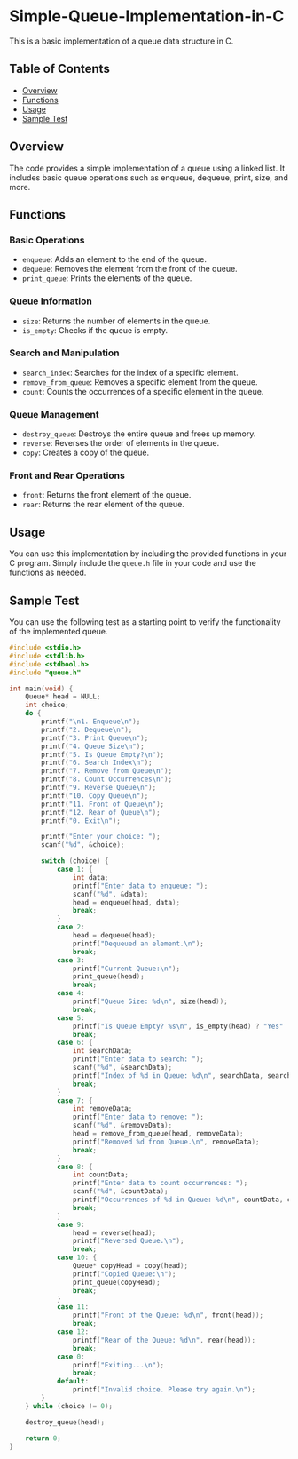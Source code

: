 # Simple-Queue-Implementation-in-C
This is a basic implementation of a queue data structure in C.

## Table of Contents

- [Overview](#overview)
- [Functions](#functions)
- [Usage](#usage)
- [Sample Test](#sample-test)

## Overview

The code provides a simple implementation of a queue using a linked list. It includes basic queue operations such as enqueue, dequeue, print, size, and more.

## Functions

### Basic Operations

- `enqueue`: Adds an element to the end of the queue.
- `dequeue`: Removes the element from the front of the queue.
- `print_queue`: Prints the elements of the queue.

### Queue Information

- `size`: Returns the number of elements in the queue.
- `is_empty`: Checks if the queue is empty.

### Search and Manipulation

- `search_index`: Searches for the index of a specific element.
- `remove_from_queue`: Removes a specific element from the queue.
- `count`: Counts the occurrences of a specific element in the queue.

### Queue Management

- `destroy_queue`: Destroys the entire queue and frees up memory.
- `reverse`: Reverses the order of elements in the queue.
- `copy`: Creates a copy of the queue.

### Front and Rear Operations

- `front`: Returns the front element of the queue.
- `rear`: Returns the rear element of the queue.

## Usage

You can use this implementation by including the provided functions in your C program. Simply include the `queue.h` file in your code and use the functions as needed.

## Sample Test

You can use the following test as a starting point to verify the functionality of the implemented queue.

```c
#include <stdio.h>
#include <stdlib.h>
#include <stdbool.h>
#include "queue.h"

int main(void) {
    Queue* head = NULL;
    int choice;
    do {
        printf("\n1. Enqueue\n");
        printf("2. Dequeue\n");
        printf("3. Print Queue\n");
        printf("4. Queue Size\n");
        printf("5. Is Queue Empty?\n");
        printf("6. Search Index\n");
        printf("7. Remove from Queue\n");
        printf("8. Count Occurrences\n");
        printf("9. Reverse Queue\n");
        printf("10. Copy Queue\n");
        printf("11. Front of Queue\n");
        printf("12. Rear of Queue\n");
        printf("0. Exit\n");

        printf("Enter your choice: ");
        scanf("%d", &choice);

        switch (choice) {
            case 1: {
                int data;
                printf("Enter data to enqueue: ");
                scanf("%d", &data);
                head = enqueue(head, data);
                break;
            }
            case 2:
                head = dequeue(head);
                printf("Dequeued an element.\n");
                break;
            case 3:
                printf("Current Queue:\n");
                print_queue(head);
                break;
            case 4:
                printf("Queue Size: %d\n", size(head));
                break;
            case 5:
                printf("Is Queue Empty? %s\n", is_empty(head) ? "Yes" : "No");
                break;
            case 6: {
                int searchData;
                printf("Enter data to search: ");
                scanf("%d", &searchData);
                printf("Index of %d in Queue: %d\n", searchData, search_index(head, searchData));
                break;
            }
            case 7: {
                int removeData;
                printf("Enter data to remove: ");
                scanf("%d", &removeData);
                head = remove_from_queue(head, removeData);
                printf("Removed %d from Queue.\n", removeData);
                break;
            }
            case 8: {
                int countData;
                printf("Enter data to count occurrences: ");
                scanf("%d", &countData);
                printf("Occurrences of %d in Queue: %d\n", countData, count(head, countData));
                break;
            }
            case 9:
                head = reverse(head);
                printf("Reversed Queue.\n");
                break;
            case 10: {
                Queue* copyHead = copy(head);
                printf("Copied Queue:\n");
                print_queue(copyHead);
                break;
            }
            case 11:
                printf("Front of the Queue: %d\n", front(head));
                break;
            case 12:
                printf("Rear of the Queue: %d\n", rear(head));
                break;
            case 0:
                printf("Exiting...\n");
                break;
            default:
                printf("Invalid choice. Please try again.\n");
        }
    } while (choice != 0);

    destroy_queue(head);

    return 0;
}

